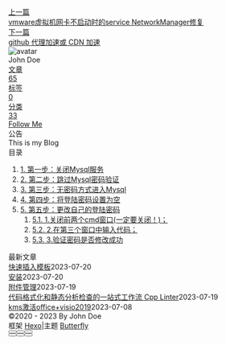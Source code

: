 <!DOCTYPE html><html lang="zh-CN" data-theme="light"><head><meta charset="UTF-8"><meta http-equiv="X-UA-Compatible" content="IE=edge"><meta name="viewport" content="width=device-width, initial-scale=1.0, maximum-scale=1.0"><title>MySQL忘记密码的修改密码方法 | Hexo</title><meta name="author" content="John Doe"><meta name="copyright" content="John Doe"><meta name="format-detection" content="telephone=no"><meta name="theme-color" content="#ffffff"><meta name="description" content="第一步：关闭Mysql服务首先先停止mysql服务。可通过net stop mysql,以管理员权限操作 第二步：跳过Mysql密码验证进入命令提示符（管理员登陆）操作，进入mysql目录中bin文件夹下，使用mysqld -console –skip-grant-tables –shared-memory来跳过权限验证。输入执行后没有反馈，新开一个管理员窗口重新执行。（这是第二个窗口）进入目录后">
<meta property="og:type" content="article">
<meta property="og:title" content="MySQL忘记密码的修改密码方法">
<meta property="og:url" content="http://example.com/posts/%E8%A7%A3%E5%86%B3%E6%96%B9%E6%A1%88/Mysql/mysql%E5%BF%98%E8%AE%B0%E5%AF%86%E7%A0%81%E7%9A%84%E4%BF%AE%E6%94%B9%E5%AF%86%E7%A0%81%E6%96%B9%E6%B3%95.md">
<meta property="og:site_name" content="Hexo">
<meta property="og:description" content="第一步：关闭Mysql服务首先先停止mysql服务。可通过net stop mysql,以管理员权限操作 第二步：跳过Mysql密码验证进入命令提示符（管理员登陆）操作，进入mysql目录中bin文件夹下，使用mysqld -console –skip-grant-tables –shared-memory来跳过权限验证。输入执行后没有反馈，新开一个管理员窗口重新执行。（这是第二个窗口）进入目录后">
<meta property="og:locale" content="zh_CN">
<meta property="og:image" content="https://i.loli.net/2021/02/24/5O1day2nriDzjSu.png">
<meta property="article:published_time" content="2023-03-07T09:35:23.000Z">
<meta property="article:modified_time" content="2023-05-07T13:46:32.042Z">
<meta property="article:author" content="John Doe">
<meta name="twitter:card" content="summary">
<meta name="twitter:image" content="https://i.loli.net/2021/02/24/5O1day2nriDzjSu.png"><link rel="shortcut icon" href="/img/web/favicon.png"><link rel="canonical" href="http://example.com/posts/%E8%A7%A3%E5%86%B3%E6%96%B9%E6%A1%88/Mysql/mysql%E5%BF%98%E8%AE%B0%E5%AF%86%E7%A0%81%E7%9A%84%E4%BF%AE%E6%94%B9%E5%AF%86%E7%A0%81%E6%96%B9%E6%B3%95.md"><link rel="preconnect" href="//cdn.jsdelivr.net"/><link rel="preconnect" href="//busuanzi.ibruce.info"/><link rel="stylesheet" href="/css/index.css"><link rel="stylesheet" href="https://cdn.jsdelivr.net/npm/@fortawesome/fontawesome-free/css/all.min.css" media="print" onload="this.media='all'"><link rel="stylesheet" href="https://cdn.jsdelivr.net/npm/@fancyapps/ui/dist/fancybox.min.css" media="print" onload="this.media='all'"><script>const GLOBAL_CONFIG = { 
  root: '/',
  algolia: undefined,
  localSearch: undefined,
  translate: undefined,
  noticeOutdate: undefined,
  highlight: {"plugin":"highlighjs","highlightCopy":true,"highlightLang":true,"highlightHeightLimit":false},
  copy: {
    success: '复制成功',
    error: '复制错误',
    noSupport: '浏览器不支持'
  },
  relativeDate: {
    homepage: false,
    post: false
  },
  runtime: '',
  date_suffix: {
    just: '刚刚',
    min: '分钟前',
    hour: '小时前',
    day: '天前',
    month: '个月前'
  },
  copyright: undefined,
  lightbox: 'fancybox',
  Snackbar: undefined,
  source: {
    justifiedGallery: {
      js: 'https://cdn.jsdelivr.net/npm/flickr-justified-gallery/dist/fjGallery.min.js',
      css: 'https://cdn.jsdelivr.net/npm/flickr-justified-gallery/dist/fjGallery.min.css'
    }
  },
  isPhotoFigcaption: false,
  islazyload: false,
  isAnchor: false,
  percent: {
    toc: true,
    rightside: false,
  }
}</script><script id="config-diff">var GLOBAL_CONFIG_SITE = {
  title: 'MySQL忘记密码的修改密码方法',
  isPost: true,
  isHome: false,
  isHighlightShrink: false,
  isToc: true,
  postUpdate: '2023-05-07 21:46:32'
}</script><noscript><style type="text/css">
  #nav {
    opacity: 1
  }
  .justified-gallery img {
    opacity: 1
  }

  #recent-posts time,
  #post-meta time {
    display: inline !important
  }
</style></noscript><script>(win=>{
    win.saveToLocal = {
      set: function setWithExpiry(key, value, ttl) {
        if (ttl === 0) return
        const now = new Date()
        const expiryDay = ttl * 86400000
        const item = {
          value: value,
          expiry: now.getTime() + expiryDay,
        }
        localStorage.setItem(key, JSON.stringify(item))
      },

      get: function getWithExpiry(key) {
        const itemStr = localStorage.getItem(key)

        if (!itemStr) {
          return undefined
        }
        const item = JSON.parse(itemStr)
        const now = new Date()

        if (now.getTime() > item.expiry) {
          localStorage.removeItem(key)
          return undefined
        }
        return item.value
      }
    }
  
    win.getScript = url => new Promise((resolve, reject) => {
      const script = document.createElement('script')
      script.src = url
      script.async = true
      script.onerror = reject
      script.onload = script.onreadystatechange = function() {
        const loadState = this.readyState
        if (loadState && loadState !== 'loaded' && loadState !== 'complete') return
        script.onload = script.onreadystatechange = null
        resolve()
      }
      document.head.appendChild(script)
    })
  
    win.getCSS = (url,id = false) => new Promise((resolve, reject) => {
      const link = document.createElement('link')
      link.rel = 'stylesheet'
      link.href = url
      if (id) link.id = id
      link.onerror = reject
      link.onload = link.onreadystatechange = function() {
        const loadState = this.readyState
        if (loadState && loadState !== 'loaded' && loadState !== 'complete') return
        link.onload = link.onreadystatechange = null
        resolve()
      }
      document.head.appendChild(link)
    })
  
      win.activateDarkMode = function () {
        document.documentElement.setAttribute('data-theme', 'dark')
        if (document.querySelector('meta[name="theme-color"]') !== null) {
          document.querySelector('meta[name="theme-color"]').setAttribute('content', '#0d0d0d')
        }
      }
      win.activateLightMode = function () {
        document.documentElement.setAttribute('data-theme', 'light')
        if (document.querySelector('meta[name="theme-color"]') !== null) {
          document.querySelector('meta[name="theme-color"]').setAttribute('content', '#ffffff')
        }
      }
      const t = saveToLocal.get('theme')
    
          if (t === 'dark') activateDarkMode()
          else if (t === 'light') activateLightMode()
        
      const asideStatus = saveToLocal.get('aside-status')
      if (asideStatus !== undefined) {
        if (asideStatus === 'hide') {
          document.documentElement.classList.add('hide-aside')
        } else {
          document.documentElement.classList.remove('hide-aside')
        }
      }
    
    const detectApple = () => {
      if(/iPad|iPhone|iPod|Macintosh/.test(navigator.userAgent)){
        document.documentElement.classList.add('apple')
      }
    }
    detectApple()
    })(window)</script><meta name="generator" content="Hexo 6.3.0"></head><body><div id="sidebar"><div id="menu-mask"></div><div id="sidebar-menus"><div class="avatar-img is-center"><img src="https://i.loli.net/2021/02/24/5O1day2nriDzjSu.png" onerror="onerror=null;src='/img/web/friend_404.gif'" alt="avatar"/></div><div class="sidebar-site-data site-data is-center"><a href="/archives/"><div class="headline">文章</div><div class="length-num">65</div></a><a href="/tags/"><div class="headline">标签</div><div class="length-num">0</div></a><a href="/categories/"><div class="headline">分类</div><div class="length-num">33</div></a></div><hr/><div class="menus_items"><div class="menus_item"><a class="site-page" href="/"><i class="fa-fw fas fa-home"></i><span> 首页</span></a></div><div class="menus_item"><a class="site-page" href="/archives/"><i class="fa-fw fas fa-archive"></i><span> 时间轴</span></a></div><div class="menus_item"><a class="site-page" href="/tags/"><i class="fa-fw fas fa-tags"></i><span> 标签</span></a></div><div class="menus_item"><a class="site-page" href="/categories/"><i class="fa-fw fas fa-folder-open"></i><span> 分类</span></a></div><div class="menus_item"><a class="site-page" href="/link/"><i class="fa-fw fas fa-link"></i><span> 友链</span></a></div><div class="menus_item"><a class="site-page" href="/about/"><i class="fa-fw fas fa-heart"></i><span> 关于</span></a></div></div></div></div><div class="post" id="body-wrap"><header class="post-bg" id="page-header" style="background: linear-gradient(20deg, #0062be, #925696, #cc426e, #fb0347)"><nav id="nav"><span id="blog-info"><a href="/" title="Hexo"><span class="site-name">Hexo</span></a></span><div id="menus"><div class="menus_items"><div class="menus_item"><a class="site-page" href="/"><i class="fa-fw fas fa-home"></i><span> 首页</span></a></div><div class="menus_item"><a class="site-page" href="/archives/"><i class="fa-fw fas fa-archive"></i><span> 时间轴</span></a></div><div class="menus_item"><a class="site-page" href="/tags/"><i class="fa-fw fas fa-tags"></i><span> 标签</span></a></div><div class="menus_item"><a class="site-page" href="/categories/"><i class="fa-fw fas fa-folder-open"></i><span> 分类</span></a></div><div class="menus_item"><a class="site-page" href="/link/"><i class="fa-fw fas fa-link"></i><span> 友链</span></a></div><div class="menus_item"><a class="site-page" href="/about/"><i class="fa-fw fas fa-heart"></i><span> 关于</span></a></div></div><div id="toggle-menu"><a class="site-page" href="javascript:void(0);"><i class="fas fa-bars fa-fw"></i></a></div></div></nav><div id="post-info"><h1 class="post-title">MySQL忘记密码的修改密码方法</h1><div id="post-meta"><div class="meta-firstline"><span class="post-meta-date"><i class="far fa-calendar-alt fa-fw post-meta-icon"></i><span class="post-meta-label">发表于</span><time class="post-meta-date-created" datetime="2023-03-07T09:35:23.000Z" title="发表于 2023-03-07 17:35:23">2023-03-07</time><span class="post-meta-separator">|</span><i class="fas fa-history fa-fw post-meta-icon"></i><span class="post-meta-label">更新于</span><time class="post-meta-date-updated" datetime="2023-05-07T13:46:32.042Z" title="更新于 2023-05-07 21:46:32">2023-05-07</time></span><span class="post-meta-categories"><span class="post-meta-separator">|</span><i class="fas fa-inbox fa-fw post-meta-icon"></i><a class="post-meta-categories" href="/categories/%E8%A7%A3%E5%86%B3%E6%96%B9%E6%A1%88/">解决方案</a><i class="fas fa-angle-right post-meta-separator"></i><i class="fas fa-inbox fa-fw post-meta-icon"></i><a class="post-meta-categories" href="/categories/%E8%A7%A3%E5%86%B3%E6%96%B9%E6%A1%88/Mysql/">Mysql</a></span></div><div class="meta-secondline"><span class="post-meta-separator">|</span><span class="post-meta-pv-cv" id="" data-flag-title="MySQL忘记密码的修改密码方法"><i class="far fa-eye fa-fw post-meta-icon"></i><span class="post-meta-label">阅读量:</span><span id="busuanzi_value_page_pv"><i class="fa-solid fa-spinner fa-spin"></i></span></span></div></div></div></header><main class="layout" id="content-inner"><div id="post"><article class="post-content" id="article-container"><h3 id="第一步：关闭Mysql服务"><a href="#第一步：关闭Mysql服务" class="headerlink" title="第一步：关闭Mysql服务"></a>第一步：关闭Mysql服务</h3><p>首先先停止mysql服务。可通过net stop mysql,以<strong>管理员权限</strong>操作<br><img src="https://cdn.nlark.com/yuque/0/2022/png/22784909/1664005057837-4fed6c78-648f-4d7c-830c-50f54aa11848.png#averageHue=%2343413f&clientId=uf90737c2-b207-4&errorMessage=unknown%20error&from=paste&id=u9be83939&name=image.png&originHeight=183&originWidth=571&originalType=url&ratio=1&rotation=0&showTitle=false&size=19655&status=error&style=none&taskId=u2a74010e-57db-4a51-a81e-5e9f45def7c&title=" alt="image.png"></p>
<h3 id="第二步：跳过Mysql密码验证"><a href="#第二步：跳过Mysql密码验证" class="headerlink" title="第二步：跳过Mysql密码验证"></a>第二步：跳过Mysql密码验证</h3><p>进入命令提示符（管理员登陆）操作，进入mysql目录中bin文件夹下，使用mysqld -console –skip-grant-tables –shared-memory来跳过权限验证。<br><img src="https://cdn.nlark.com/yuque/0/2022/png/22784909/1664005082725-e63a9c51-ff24-489d-a576-87bbd6f405ac.png#averageHue=%23100f0e&clientId=uf90737c2-b207-4&errorMessage=unknown%20error&from=paste&id=u90e13dce&name=image.png&originHeight=204&originWidth=802&originalType=url&ratio=1&rotation=0&showTitle=false&size=20661&status=error&style=none&taskId=udc45f746-fb08-4f06-8f33-5e2cad91545&title=" alt="image.png"><br>输入执行后没有反馈，新开一个管理员窗口重新执行。（这是第二个窗口）<br>进入目录后，确保自己已经关闭了Mysql的服务：net stop mysql<br><img src="https://cdn.nlark.com/yuque/0/2022/png/22784909/1664005035257-89b1f9a2-b9f4-4017-8e9b-aaf242ee4e93.png#averageHue=%2314110f&clientId=uf90737c2-b207-4&errorMessage=unknown%20error&from=paste&id=uc75291f0&name=image.png&originHeight=108&originWidth=456&originalType=url&ratio=1&rotation=0&showTitle=false&size=12012&status=error&style=none&taskId=uea61b3b6-5ff8-4b01-bde5-2b96ddc6a9e&title=" alt="image.png"><br>关闭Mysql服务之后，继续在D:\mysql-8.0.19-winx64\bin目录下进行操作：<br>输入mysqld -console –skip-grant-tables –shared-memory<br><img src="https://cdn.nlark.com/yuque/0/2022/png/22784909/1664005104264-44f4f769-f36e-46f6-b1ff-c8b98b2c6281.png#averageHue=%23161411&clientId=uf90737c2-b207-4&errorMessage=unknown%20error&from=paste&id=u0ca4835a&name=image.png&originHeight=261&originWidth=1200&originalType=url&ratio=1&rotation=0&showTitle=false&size=61967&status=error&style=none&taskId=ub8ec94b7-32f5-4a9d-ad4e-67b734968c8&title=" alt="image.png"></p>
<h3 id="第三步：无密码方式进入Mysql"><a href="#第三步：无密码方式进入Mysql" class="headerlink" title="第三步：无密码方式进入Mysql"></a>第三步：无密码方式进入Mysql</h3><p>在上述步骤之后，再打开一个管理员模式运行的cmd.exe （这是第三个窗口）<br>进入mysql下的bin目录后，直接登录mysql<br>不需要通过net start mysql打开mysql服务<br>在命令行中输入以下代码</p>
<figure class="highlight plaintext"><table><tr><td class="gutter"><pre><span class="line">1</span><br><span class="line">2</span><br></pre></td><td class="code"><pre><span class="line">cd D:\mysql-8.0.19-winx64\bin(此处输入自己电脑上的安装目录)</span><br><span class="line">mysql -u root -p</span><br></pre></td></tr></table></figure>
<p>此时会显示让你输入密码，直接回车，就可以成功连接Mysql。<br><img src="https://cdn.nlark.com/yuque/0/2022/png/22784909/1664005190452-e9c4a92c-3b70-47ac-9225-6478e5216238.png#averageHue=%2321201f&clientId=uf90737c2-b207-4&errorMessage=unknown%20error&from=paste&id=ue941e532&name=image.png&originHeight=487&originWidth=832&originalType=url&ratio=1&rotation=0&showTitle=false&size=58449&status=error&style=none&taskId=u9cd356ad-4ad6-4f8a-bb87-2ac9bc2f150&title=" alt="image.png"></p>
<h3 id="第四步：将登陆密码设置为空"><a href="#第四步：将登陆密码设置为空" class="headerlink" title="第四步：将登陆密码设置为空"></a>第四步：将登陆密码设置为空</h3><p>输入代码，将密码设置为空（<strong>此时还不能直接修改密码，必须先设置为空，否则会报错</strong>）</p>
<figure class="highlight basic"><table><tr><td class="gutter"><pre><span class="line">1</span><br><span class="line">2</span><br><span class="line">3</span><br></pre></td><td class="code"><pre><span class="line">use mysql; (使用mysql数据表)</span><br><span class="line">update user set authentication_string=<span class="comment">&#x27;&#x27; where user=&#x27;root&#x27;;（将密码置为空）</span></span><br><span class="line">quit; (然后退出Mysql)</span><br></pre></td></tr></table></figure>
<p><img src="https://cdn.nlark.com/yuque/0/2022/png/22784909/1664005237356-4e54f26e-41f4-4c2b-ade5-bd54bffa666b.png#averageHue=%23151413&clientId=uf90737c2-b207-4&errorMessage=unknown%20error&from=paste&id=uc645bcd4&name=image.png&originHeight=214&originWidth=690&originalType=url&ratio=1&rotation=0&showTitle=false&size=23949&status=error&style=none&taskId=ub4ae62bb-0f66-4cd7-b7d9-439c4eb4443&title=" alt="image.png"></p>
<h3 id="第五步：更改自己的登陆密码"><a href="#第五步：更改自己的登陆密码" class="headerlink" title="第五步：更改自己的登陆密码"></a>第五步：更改自己的登陆密码</h3><h4 id="1-关闭前两个cmd窗口-一定要关闭！-；"><a href="#1-关闭前两个cmd窗口-一定要关闭！-；" class="headerlink" title="1.关闭前两个cmd窗口(一定要关闭！)；"></a>1.关闭前两个cmd窗口(一定要关闭！)；</h4><h4 id="2-在第三个窗口中输入代码；"><a href="#2-在第三个窗口中输入代码；" class="headerlink" title="2.在第三个窗口中输入代码；"></a>2.在第三个窗口中输入代码；</h4><figure class="highlight basic"><table><tr><td class="gutter"><pre><span class="line">1</span><br><span class="line">2</span><br><span class="line">3</span><br><span class="line">4</span><br><span class="line">5</span><br><span class="line">6</span><br></pre></td><td class="code"><pre><span class="line">net <span class="keyword">stop</span> mysql(关闭mysql服务,虽然会显示没有开启服务，但是以防万一)</span><br><span class="line">net start mysql(再打开mysql服务)</span><br><span class="line">cd D:\mysql-<span class="number">8.0</span>.<span class="number">19</span>-winx64\bin  (此处输入自己电脑上的安装目录)</span><br><span class="line">mysql -u root -p</span><br><span class="line">(此处会显示输入密码，直接回车就好了，第四步我们已经将他置为空了)</span><br><span class="line">ALTER USER <span class="comment">&#x27;root&#x27;@&#x27;localhost&#x27; IDENTIFIED BY &#x27;root&#x27;;（更改密码，此处密码已设置为root）</span></span><br></pre></td></tr></table></figure>
<p><img src="https://cdn.nlark.com/yuque/0/2022/png/22784909/1664005359252-e86b4378-24de-4f43-b856-967237e360f0.png#averageHue=%23110f0e&clientId=uf90737c2-b207-4&errorMessage=unknown%20error&from=paste&id=u793ed696&name=image.png&originHeight=595&originWidth=845&originalType=url&ratio=1&rotation=0&showTitle=false&size=71797&status=error&style=none&taskId=u5bc0e8f9-8188-4062-8b2d-2a3bb6b3e68&title=" alt="image.png"></p>
<h4 id="3-验证密码是否修改成功"><a href="#3-验证密码是否修改成功" class="headerlink" title="3.验证密码是否修改成功"></a>3.验证密码是否修改成功</h4><figure class="highlight basic"><table><tr><td class="gutter"><pre><span class="line">1</span><br><span class="line">2</span><br><span class="line">3</span><br></pre></td><td class="code"><pre><span class="line">quit（退出mysql）</span><br><span class="line">mysql -u root -p </span><br><span class="line">(输入新密码，再次登录)</span><br></pre></td></tr></table></figure>
<p><img src="https://cdn.nlark.com/yuque/0/2022/png/22784909/1664006174639-faf4f971-d681-4b8c-97eb-fbd7684bd220.png#averageHue=%2311100f&clientId=uf90737c2-b207-4&errorMessage=unknown%20error&from=paste&id=udf3c5298&name=image.png&originHeight=377&originWidth=845&originalType=url&ratio=1&rotation=0&showTitle=false&size=43641&status=error&style=none&taskId=u8301db28-9ece-428b-aa70-6909b73a312&title=" alt="image.png"></p>
</article><div class="post-copyright"><div class="post-copyright__author"><span class="post-copyright-meta">文章作者: </span><span class="post-copyright-info"><a href="http://example.com">John Doe</a></span></div><div class="post-copyright__type"><span class="post-copyright-meta">文章链接: </span><span class="post-copyright-info"><a href="http://example.com/posts/%E8%A7%A3%E5%86%B3%E6%96%B9%E6%A1%88/Mysql/mysql%E5%BF%98%E8%AE%B0%E5%AF%86%E7%A0%81%E7%9A%84%E4%BF%AE%E6%94%B9%E5%AF%86%E7%A0%81%E6%96%B9%E6%B3%95.md">http://example.com/posts/%E8%A7%A3%E5%86%B3%E6%96%B9%E6%A1%88/Mysql/mysql%E5%BF%98%E8%AE%B0%E5%AF%86%E7%A0%81%E7%9A%84%E4%BF%AE%E6%94%B9%E5%AF%86%E7%A0%81%E6%96%B9%E6%B3%95.md</a></span></div><div class="post-copyright__notice"><span class="post-copyright-meta">版权声明: </span><span class="post-copyright-info">本博客所有文章除特别声明外，均采用 <a href="https://creativecommons.org/licenses/by-nc-sa/4.0/" target="_blank">CC BY-NC-SA 4.0</a> 许可协议。转载请注明来自 <a href="http://example.com" target="_blank">Hexo</a>！</span></div></div><div class="tag_share"><div class="post-meta__tag-list"></div><div class="post_share"><div class="social-share" data-image="https://i.loli.net/2021/02/24/5O1day2nriDzjSu.png" data-sites="facebook,twitter,wechat,weibo,qq"></div><link rel="stylesheet" href="https://cdn.jsdelivr.net/npm/butterfly-extsrc/sharejs/dist/css/share.min.css" media="print" onload="this.media='all'"><script src="https://cdn.jsdelivr.net/npm/butterfly-extsrc/sharejs/dist/js/social-share.min.js" defer></script></div></div><nav class="pagination-post" id="pagination"><div class="prev-post pull-left"><a href="/posts/%E8%A7%A3%E5%86%B3%E6%96%B9%E6%A1%88/WSL%E5%92%8C%E8%99%9A%E6%8B%9F%E6%9C%BA/Vmware/vmware%E8%99%9A%E6%8B%9F%E6%9C%BA%E7%BD%91%E5%8D%A1%E4%B8%8D%E5%90%AF%E5%8A%A8%E6%97%B6%E7%9A%84service-networkmanager%E4%BF%AE%E5%A4%8D.md" title="vmware虚拟机网卡不启动时的service NetworkManager修复"><div class="cover" style="background: var(--default-bg-color)"></div><div class="pagination-info"><div class="label">上一篇</div><div class="prev_info">vmware虚拟机网卡不启动时的service NetworkManager修复</div></div></a></div><div class="next-post pull-right"><a href="/posts/%E8%A7%A3%E5%86%B3%E6%96%B9%E6%A1%88/Github/github-%E4%BB%A3%E7%90%86%E5%8A%A0%E9%80%9F%E6%88%96-cdn-%E5%8A%A0%E9%80%9F.md" title="github 代理加速或 CDN 加速"><div class="cover" style="background: var(--default-bg-color)"></div><div class="pagination-info"><div class="label">下一篇</div><div class="next_info">github 代理加速或 CDN 加速</div></div></a></div></nav></div><div class="aside-content" id="aside-content"><div class="card-widget card-info"><div class="is-center"><div class="avatar-img"><img src="https://i.loli.net/2021/02/24/5O1day2nriDzjSu.png" onerror="this.onerror=null;this.src='/img/web/friend_404.gif'" alt="avatar"/></div><div class="author-info__name">John Doe</div><div class="author-info__description"></div></div><div class="card-info-data site-data is-center"><a href="/archives/"><div class="headline">文章</div><div class="length-num">65</div></a><a href="/tags/"><div class="headline">标签</div><div class="length-num">0</div></a><a href="/categories/"><div class="headline">分类</div><div class="length-num">33</div></a></div><a id="card-info-btn" target="_blank" rel="noopener" href="https://github.com/xxxxxx"><i class="fab fa-github"></i><span>Follow Me</span></a></div><div class="card-widget card-announcement"><div class="item-headline"><i class="fas fa-bullhorn fa-shake"></i><span>公告</span></div><div class="announcement_content">This is my Blog</div></div><div class="sticky_layout"><div class="card-widget" id="card-toc"><div class="item-headline"><i class="fas fa-stream"></i><span>目录</span><span class="toc-percentage"></span></div><div class="toc-content"><ol class="toc"><li class="toc-item toc-level-3"><a class="toc-link" href="#%E7%AC%AC%E4%B8%80%E6%AD%A5%EF%BC%9A%E5%85%B3%E9%97%ADMysql%E6%9C%8D%E5%8A%A1"><span class="toc-number">1.</span> <span class="toc-text">第一步：关闭Mysql服务</span></a></li><li class="toc-item toc-level-3"><a class="toc-link" href="#%E7%AC%AC%E4%BA%8C%E6%AD%A5%EF%BC%9A%E8%B7%B3%E8%BF%87Mysql%E5%AF%86%E7%A0%81%E9%AA%8C%E8%AF%81"><span class="toc-number">2.</span> <span class="toc-text">第二步：跳过Mysql密码验证</span></a></li><li class="toc-item toc-level-3"><a class="toc-link" href="#%E7%AC%AC%E4%B8%89%E6%AD%A5%EF%BC%9A%E6%97%A0%E5%AF%86%E7%A0%81%E6%96%B9%E5%BC%8F%E8%BF%9B%E5%85%A5Mysql"><span class="toc-number">3.</span> <span class="toc-text">第三步：无密码方式进入Mysql</span></a></li><li class="toc-item toc-level-3"><a class="toc-link" href="#%E7%AC%AC%E5%9B%9B%E6%AD%A5%EF%BC%9A%E5%B0%86%E7%99%BB%E9%99%86%E5%AF%86%E7%A0%81%E8%AE%BE%E7%BD%AE%E4%B8%BA%E7%A9%BA"><span class="toc-number">4.</span> <span class="toc-text">第四步：将登陆密码设置为空</span></a></li><li class="toc-item toc-level-3"><a class="toc-link" href="#%E7%AC%AC%E4%BA%94%E6%AD%A5%EF%BC%9A%E6%9B%B4%E6%94%B9%E8%87%AA%E5%B7%B1%E7%9A%84%E7%99%BB%E9%99%86%E5%AF%86%E7%A0%81"><span class="toc-number">5.</span> <span class="toc-text">第五步：更改自己的登陆密码</span></a><ol class="toc-child"><li class="toc-item toc-level-4"><a class="toc-link" href="#1-%E5%85%B3%E9%97%AD%E5%89%8D%E4%B8%A4%E4%B8%AAcmd%E7%AA%97%E5%8F%A3-%E4%B8%80%E5%AE%9A%E8%A6%81%E5%85%B3%E9%97%AD%EF%BC%81-%EF%BC%9B"><span class="toc-number">5.1.</span> <span class="toc-text">1.关闭前两个cmd窗口(一定要关闭！)；</span></a></li><li class="toc-item toc-level-4"><a class="toc-link" href="#2-%E5%9C%A8%E7%AC%AC%E4%B8%89%E4%B8%AA%E7%AA%97%E5%8F%A3%E4%B8%AD%E8%BE%93%E5%85%A5%E4%BB%A3%E7%A0%81%EF%BC%9B"><span class="toc-number">5.2.</span> <span class="toc-text">2.在第三个窗口中输入代码；</span></a></li><li class="toc-item toc-level-4"><a class="toc-link" href="#3-%E9%AA%8C%E8%AF%81%E5%AF%86%E7%A0%81%E6%98%AF%E5%90%A6%E4%BF%AE%E6%94%B9%E6%88%90%E5%8A%9F"><span class="toc-number">5.3.</span> <span class="toc-text">3.验证密码是否修改成功</span></a></li></ol></li></ol></div></div><div class="card-widget card-recent-post"><div class="item-headline"><i class="fas fa-history"></i><span>最新文章</span></div><div class="aside-list"><div class="aside-list-item no-cover"><div class="content"><a class="title" href="/posts/%E9%85%8D%E7%BD%AE/ob%E9%85%8D%E7%BD%AE/%E5%BF%AB%E9%80%9F%E6%8F%92%E5%85%A5%E6%A8%A1%E6%9D%BF.md" title="快速插入模板">快速插入模板</a><time datetime="2023-07-20T07:34:25.000Z" title="发表于 2023-07-20 15:34:25">2023-07-20</time></div></div><div class="aside-list-item no-cover"><div class="content"><a class="title" href="/posts/%E8%AF%AD%E8%A8%80/Rust/%E5%AE%89%E8%A3%85.md" title="安装">安装</a><time datetime="2023-07-20T02:27:40.000Z" title="发表于 2023-07-20 10:27:40">2023-07-20</time></div></div><div class="aside-list-item no-cover"><div class="content"><a class="title" href="/posts/%E9%85%8D%E7%BD%AE/ob%E9%85%8D%E7%BD%AE/%E9%99%84%E4%BB%B6%E7%AE%A1%E7%90%86.md" title="附件管理">附件管理</a><time datetime="2023-07-19T07:52:53.000Z" title="发表于 2023-07-19 15:52:53">2023-07-19</time></div></div><div class="aside-list-item no-cover"><div class="content"><a class="title" href="/posts/%E8%AF%AD%E8%A8%80/c/%E4%BB%A3%E7%A0%81%E6%A0%BC%E5%BC%8F%E5%8C%96%E5%92%8C%E9%9D%99%E6%80%81%E5%88%86%E6%9E%90%E6%A3%80%E6%9F%A5%E7%9A%84%E4%B8%80%E7%AB%99%E5%BC%8F%E5%B7%A5%E4%BD%9C%E6%B5%81-cpp-linter.md" title="代码格式化和静态分析检查的一站式工作流 Cpp Linter">代码格式化和静态分析检查的一站式工作流 Cpp Linter</a><time datetime="2023-07-19T01:17:32.000Z" title="发表于 2023-07-19 09:17:32">2023-07-19</time></div></div><div class="aside-list-item no-cover"><div class="content"><a class="title" href="/posts/%E8%A7%A3%E5%86%B3%E6%96%B9%E6%A1%88/%E5%85%B6%E4%BB%96/kms%E6%BF%80%E6%B4%BBoffice-visio2019.md" title="kms激活office+visio2019">kms激活office+visio2019</a><time datetime="2023-07-08T11:46:22.000Z" title="发表于 2023-07-08 19:46:22">2023-07-08</time></div></div></div></div></div></div></main><footer id="footer"><div id="footer-wrap"><div class="copyright">&copy;2020 - 2023 By John Doe</div><div class="framework-info"><span>框架 </span><a target="_blank" rel="noopener" href="https://hexo.io">Hexo</a><span class="footer-separator">|</span><span>主题 </span><a target="_blank" rel="noopener" href="https://github.com/jerryc127/hexo-theme-butterfly">Butterfly</a></div></div></footer></div><div id="rightside"><div id="rightside-config-hide"><button id="readmode" type="button" title="阅读模式"><i class="fas fa-book-open"></i></button><button id="darkmode" type="button" title="浅色和深色模式转换"><i class="fas fa-adjust"></i></button><button id="hide-aside-btn" type="button" title="单栏和双栏切换"><i class="fas fa-arrows-alt-h"></i></button></div><div id="rightside-config-show"><button id="rightside_config" type="button" title="设置"><i class="fas fa-cog fa-spin"></i></button><button class="close" id="mobile-toc-button" type="button" title="目录"><i class="fas fa-list-ul"></i></button><button id="go-up" type="button" title="回到顶部"><span class="scroll-percent"></span><i class="fas fa-arrow-up"></i></button></div></div><div><script src="/js/utils.js"></script><script src="/js/main.js"></script><script src="https://cdn.jsdelivr.net/npm/@fancyapps/ui/dist/fancybox.umd.min.js"></script><div class="js-pjax"></div><script defer="defer" id="ribbon" src="https://cdn.jsdelivr.net/npm/butterfly-extsrc/dist/canvas-ribbon.min.js" size="150" alpha="0.6" zIndex="-1" mobile="false" data-click="false"></script><script async data-pjax src="//busuanzi.ibruce.info/busuanzi/2.3/busuanzi.pure.mini.js"></script></div></body></html>